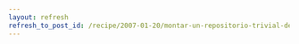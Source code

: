 ```yaml
---
layout: refresh
refresh_to_post_id: /recipe/2007-01-20/montar-un-repositorio-trivial-de-paquetes-debian.html
---
```

